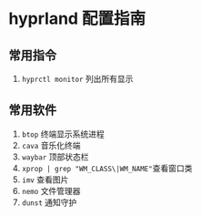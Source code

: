 # hyprland 配置指南



## 常用指令

1. `hyprctl monitor`  列出所有显示



## 常用软件

1. `btop` 终端显示系统进程
2. `cava` 音乐化终端
3. `waybar` 顶部状态栏
3. `xprop | grep "WM_CLASS\|WM_NAME"`查看窗口类
3. `imv` 查看图片
3. `nemo` 文件管理器
3. `dunst` 通知守护

